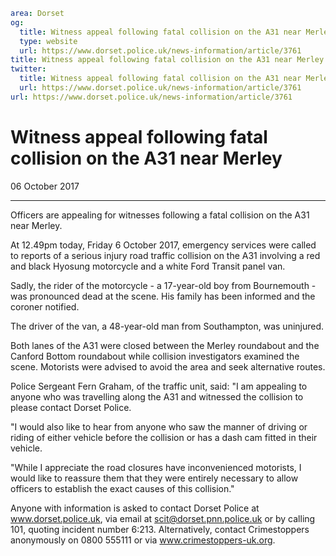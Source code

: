 ```yaml
area: Dorset
og:
  title: Witness appeal following fatal collision on the A31 near Merley
  type: website
  url: https://www.dorset.police.uk/news-information/article/3761
title: Witness appeal following fatal collision on the A31 near Merley |
twitter:
  title: Witness appeal following fatal collision on the A31 near Merley
  url: https://www.dorset.police.uk/news-information/article/3761
url: https://www.dorset.police.uk/news-information/article/3761
```

# Witness appeal following fatal collision on the A31 near Merley

06 October 2017

* * *

Officers are appealing for witnesses following a fatal collision on the A31 near Merley.

At 12.49pm today, Friday 6 October 2017, emergency services were called to reports of a serious injury road traffic collision on the A31 involving a red and black Hyosung motorcycle and a white Ford Transit panel van.

Sadly, the rider of the motorcycle - a 17-year-old boy from Bournemouth - was pronounced dead at the scene. His family has been informed and the coroner notified.

The driver of the van, a 48-year-old man from Southampton, was uninjured.

Both lanes of the A31 were closed between the Merley roundabout and the Canford Bottom roundabout while collision investigators examined the scene. Motorists were advised to avoid the area and seek alternative routes.

Police Sergeant Fern Graham, of the traffic unit, said: "I am appealing to anyone who was travelling along the A31 and witnessed the collision to please contact Dorset Police.

"I would also like to hear from anyone who saw the manner of driving or riding of either vehicle before the collision or has a dash cam fitted in their vehicle.

"While I appreciate the road closures have inconvenienced motorists, I would like to reassure them that they were entirely necessary to allow officers to establish the exact causes of this collision."

Anyone with information is asked to contact Dorset Police at www.dorset.police.uk, via email at scit@dorset.pnn.police.uk or by calling 101, quoting incident number 6:213. Alternatively, contact Crimestoppers anonymously on 0800 555111 or via www.crimestoppers-uk.org.
